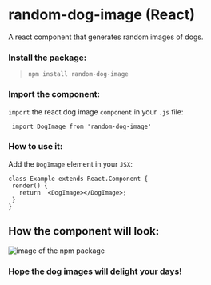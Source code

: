 # random-dog-image (React)
A react component that generates random images of dogs.
### Install the package:
> `npm install random-dog-image`

### Import the component:
`import` the react dog image `component` in your `.js` file:

```JSX
 import DogImage from 'random-dog-image'
 ```
### How to use it:
Add the `DogImage` element in your `JSX`:
 ```JSX
 class Example extends React.Component {
  render() {
    return  <DogImage></DogImage>;
  }
}
 
 ```
 ## How the component will look:

![image of the npm package](https://raw.githubusercontent.com/filiphuhta/random-dog-image/master/images/Sk%C3%A4rmavbild%202021-12-22%20kl.%2023.55.30.png)


###  Hope the dog images will delight your days!
